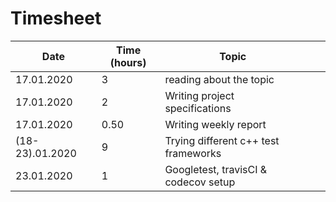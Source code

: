 # Timesheet
| Date            | Time (hours) | Topic                               |   |   |
|-----------------|--------------|-------------------------------------|---|---|
| 17.01.2020      | 3            | reading about the topic             |   |   |
| 17.01.2020      | 2            | Writing project specifications      |   |   |
| 17.01.2020      | 0.50         | Writing weekly report               |   |   |
| (18-23).01.2020 | 9            | Trying different c++ test frameworks|   |   |
| 23.01.2020      | 1            | Googletest, travisCI & codecov setup|   |   |